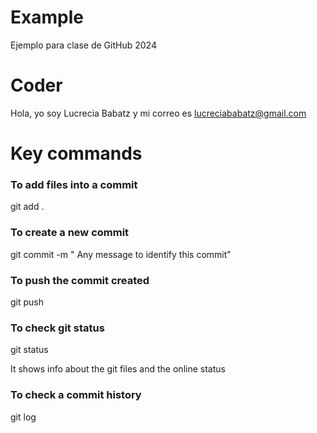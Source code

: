 # Example
Ejemplo para clase de GitHub 2024

# Coder
Hola, yo soy Lucrecia Babatz y mi correo es lucreciababatz@gmail.com


# Key commands
### To add files into a commit
git add . 

### To create a new commit 
git commit -m " Any message to identify this commit"

### To push the commit created 
git push 

### To check git status
git status

It shows info about the git files and the online status

### To check a commit history
git log 


